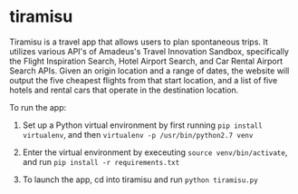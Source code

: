 # tiramisu
Tiramisu is a travel app that allows users to plan spontaneous trips. It utilizes various API's of Amadeus's Travel Innovation Sandbox, specifically the Flight Inspiration Search, Hotel Airport Search, and Car Rental Airport Search APIs. Given an origin location and a range of dates, the website will output the five cheapest flights from that start location, and a list of five hotels and rental cars that operate in the destination location.

To run the app:

1. Set up a Python virtual environment by first running `pip install virtualenv`, and then `virtualenv -p /usr/bin/python2.7 venv`

2. Enter the virtual environment by execeuting `source venv/bin/activate`, and run `pip install -r requirements.txt`

3. To launch the app, cd into tiramisu and run `python tiramisu.py`
